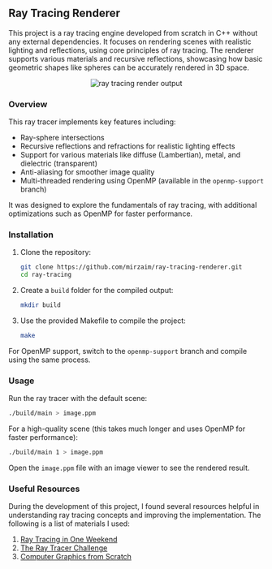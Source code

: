 ## Ray Tracing Renderer

This project is a ray tracing engine developed from scratch in C++ without any external dependencies. It focuses on rendering scenes with realistic lighting and reflections, using core principles of ray tracing. The renderer supports various materials and recursive reflections, showcasing how basic geometric shapes like spheres can be accurately rendered in 3D space.

<p align="center">
  <img src="https://github.com/user-attachments/assets/bc23d3b3-5987-4de8-aa84-2da7a895d908" alt="ray tracing render output"/>
</p>

### Overview
This ray tracer implements key features including:
- Ray-sphere intersections
- Recursive reflections and refractions for realistic lighting effects
- Support for various materials like diffuse (Lambertian), metal, and dielectric (transparent)
- Anti-aliasing for smoother image quality
- Multi-threaded rendering using OpenMP (available in the `openmp-support` branch)

It was designed to explore the fundamentals of ray tracing, with additional optimizations such as OpenMP for faster performance.

### Installation

1. Clone the repository:
   ```bash
   git clone https://github.com/mirzaim/ray-tracing-renderer.git
   cd ray-tracing
   ```

2. Create a `build` folder for the compiled output:
   ```bash
   mkdir build
   ```

3. Use the provided Makefile to compile the project:
   ```bash
   make
   ```

For OpenMP support, switch to the `openmp-support` branch and compile using the same process.

### Usage

Run the ray tracer with the default scene:
```bash
./build/main > image.ppm
```

For a high-quality scene (this takes much longer and uses OpenMP for faster performance):
```bash
./build/main 1 > image.ppm
```

Open the `image.ppm` file with an image viewer to see the rendered result.

### Useful Resources

During the development of this project, I found several resources helpful in understanding ray tracing concepts and improving the implementation. The following is a list of materials I used:

1. [Ray Tracing in One Weekend](https://raytracing.github.io/books/RayTracingInOneWeekend.html)
2. [The Ray Tracer Challenge](https://pragprog.com/titles/jbtracer/the-ray-tracer-challenge/)
3. [Computer Graphics from Scratch](https://www.gabrielgambetta.com/computer-graphics-from-scratch/)
